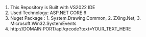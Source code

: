 1. This Repository is Built with VS2022 IDE
2. Used Technology:  ASP.NET CORE 6
3. Nuget Package : 1. System.Drawing.Common, 2. ZXing.Net, 3. Microsoft.Win32.SystemEvents
4. http://DOMAIN:PORT/api/qrcode?text=YOUR_TEXT_HERE
